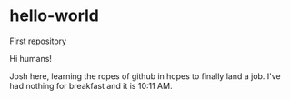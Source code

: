 # hello-world
First repository

Hi humans! 

Josh here, learning the ropes of github in hopes to finally land a job. 
I've had nothing for breakfast and it is 10:11 AM.
